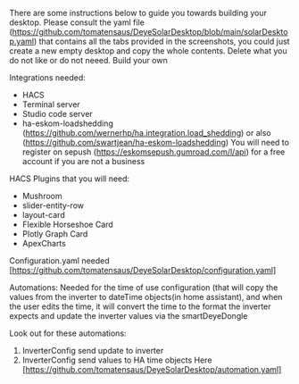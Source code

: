 There are some instructions below to guide you towards building your desktop.
Please consult the yaml file (https://github.com/tomatensaus/DeyeSolarDesktop/blob/main/solarDesktop.yaml) that contains all the tabs provided in the screenshots, you could just create a new empty desktop and copy the whole contents.
Delete what you do not like or do not neeed. Build your own

Integrations needed:

* HACS
* Terminal server
* Studio code server
* ha-eskom-loadshedding (https://github.com/wernerhp/ha.integration.load_shedding) or also (https://github.com/swartjean/ha-eskom-loadshedding) You will need to register on sepush (https://eskomsepush.gumroad.com/l/api) for a free account if you are not a business


HACS Plugins that you will need:

* Mushroom
* slider-entity-row
* layout-card
* Flexible Horseshoe Card
* Plotly Graph Card
* ApexCharts


Configuration.yaml needed [https://github.com/tomatensaus/DeyeSolarDesktop/configuration.yaml]

Automations: Needed for the time of use configuration (that will copy the values from the inverter to dateTime objects(in home assistant), and when the user edits the time, it will convert the time to the format the inverter expects and update the inverter values via the smartDeyeDongle

Look out for these automations:
 1. InverterConfig send update to inverter
 2. InverterConfig send values to  HA time objects
Here [https://github.com/tomatensaus/DeyeSolarDesktop/automation.yaml]
